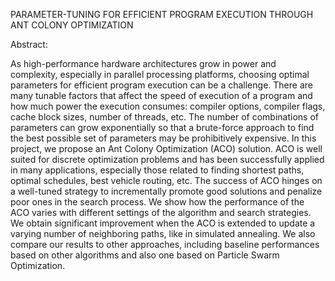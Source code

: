 PARAMETER-TUNING FOR EFFICIENT PROGRAM EXECUTION THROUGH ANT COLONY OPTIMIZATION

Abstract:

As high-performance hardware architectures grow in power and complexity, especially in
parallel processing platforms, choosing optimal parameters for efficient program execution can
be a challenge. There are many tunable factors that affect the speed of execution of a program
and how much power the execution consumes: compiler options, compiler flags, cache block
sizes, number of threads, etc. The number of combinations of parameters can grow exponentially
so that a brute-force approach to find the best possible set of parameters may be prohibitively
expensive. In this project, we propose an Ant Colony Optimization (ACO) solution. ACO is well
suited for discrete optimization problems and has been successfully applied in many
applications, especially those related to finding shortest paths, optimal schedules, best vehicle
routing, etc. The success of ACO hinges on a well-tuned strategy to incrementally promote good
solutions and penalize poor ones in the search process. We show how the performance of the
ACO varies with different settings of the algorithm and search strategies. We obtain significant
improvement when the ACO is extended to update a varying number of neighboring paths, like in
simulated annealing. We also compare our results to other approaches, including baseline
performances based on other algorithms and also one based on Particle Swarm Optimization.
